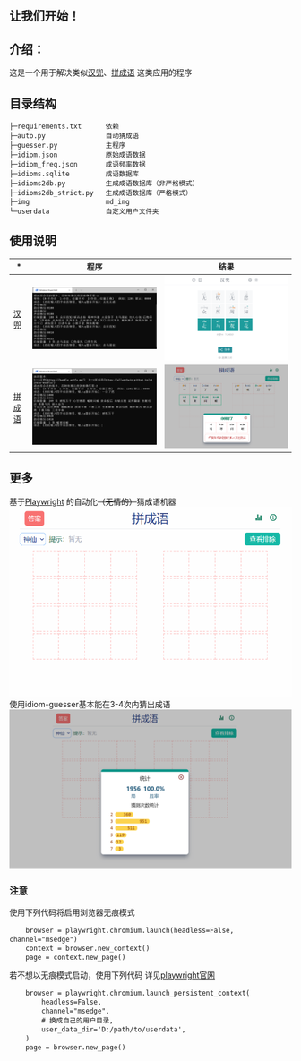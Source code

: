 
## 让我们开始！

## 介绍：
这是一个用于解决类似[汉兜](https://handle.antfu.me)、[拼成语](https://allanchain.github.io/chinese-wordle/) 这类应用的程序

## 目录结构
```
├─requirements.txt      依赖
├─auto.py               自动猜成语
├─guesser.py            主程序
├─idiom.json            原始成语数据
├─idiom_freq.json       成语频率数据
├─idioms.sqlite         成语数据库
├─idioms2db.py          生成成语数据库（非严格模式）
├─idioms2db_strict.py   生成成语数据库（严格模式）
├─img                   md_img
└─userdata              自定义用户文件夹
```

## 使用说明


|*|程序|结果      |
| ----| ---- | ---- |
|[汉兜](https://handle.antfu.me)|![ex1](./img/ex1.png) | ![ex2](./img/ex2.png) |
|[拼成语](https://allanchain.github.io/chinese-wordle/)|![ex3](./img/ex3.png) | ![ex4](./img/ex4.png) |

## 更多
基于[Playwright](https://playwright.dev/) 的自动化~~（无情的）~~猜成语机器
![gif1](./img/gif1.gif) 
使用idiom-guesser基本能在3-4次内猜出成语
![ex5](./img/ex5.png) 
### 注意
使用下列代码将启用浏览器无痕模式

```
    browser = playwright.chromium.launch(headless=False, channel="msedge")
    context = browser.new_context()
    page = context.new_page()
```
若不想以无痕模式启动，使用下列代码
详见[playwright官网](https://playwright.dev/python/docs/api/class-browsertype#browser-type-launch-persistent-context)
```   
    browser = playwright.chromium.launch_persistent_context(
        headless=False,
        channel="msedge",
        # 换成自己的用户目录,
        user_data_dir='D:/path/to/userdata',
    )
    page = browser.new_page()
```


